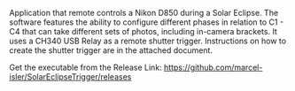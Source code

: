 Application that remote controls a Nikon D850 during a Solar Eclipse.  The software features the ability to configure different phases in relation to C1 - C4 that can take different sets of photos, including in-camera brackets.  It uses a CH340 USB Relay as a remote shutter trigger.  Instructions on how to create the shutter trigger are in the attached document.

Get the executable from the Release Link:
https://github.com/marcel-isler/SolarEclipseTrigger/releases

